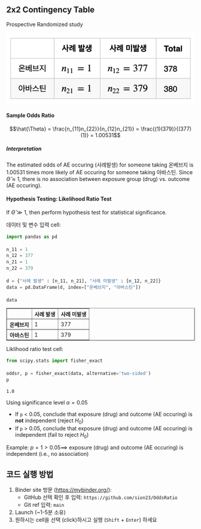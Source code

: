 ## 2x2 Contingency Table

Prospective Randomized study 

![table1.png](table1.png)

#### Sample Odds Ratio 

$$\hat{\Theta} = \frac{n_{11}n_{22}}{n_{12}n_{21}} = \frac{(1)(379)}{(377)(1)} = 1.00531$$

##### Interpretation

The estimated odds of AE occuring (사례발생) for someone taking 온베브지 is 1.00531 times more likely of AE occuring for someone taking 아바스틴. Since $\hat{\Theta} \approx 1$, there is no association between exposure group (drug) vs. outcome (AE occuring).

<div style="page-break-after: always;"></div>

#### Hypothesis Testing: Likelihood Ratio Test

If $\hat{\Theta} \gg 1$, then perform hypothesis test for statistical significance. 

데이터 및 변수 입력 cell:


```python
import pandas as pd

n_11 = 1
n_12 = 377
n_21 = 1
n_22 = 379

d = {"사례 발생" : [n_11, n_21], "사례 미발생" : [n_12, n_22]}
data = pd.DataFrame(d, index=["온베브지", "아바스틴"])

data
```




<div>
<style scoped>
    .dataframe tbody tr th:only-of-type {
        vertical-align: middle;
    }

    .dataframe tbody tr th {
        vertical-align: top;
    }

    .dataframe thead th {
        text-align: right;
    }
</style>
<table border="1" class="dataframe">
  <thead>
    <tr style="text-align: right;">
      <th></th>
      <th>사례 발생</th>
      <th>사례 미발생</th>
    </tr>
  </thead>
  <tbody>
    <tr>
      <th>온베브지</th>
      <td>1</td>
      <td>377</td>
    </tr>
    <tr>
      <th>아바스틴</th>
      <td>1</td>
      <td>379</td>
    </tr>
  </tbody>
</table>
</div>



Liklihood ratio test cell:


```python
from scipy.stats import fisher_exact

oddsr, p = fisher_exact(data, alternative='two-sided')
p
```




    1.0



Using significance level $\alpha = 0.05$

* If `p` < $0.05$, conclude that exposure (drug) and outcome (AE occuring) is **not** independent (reject $H_{0}$)
* If `p` > $0.05$, conclude that exposure (drug) and outcome (AE occuring) is independent (fail to reject $H_{0}$)

Example:
$p = 1 > 0.05 \implies$ exposure (drug) and outcome (AE occuring) is independent (i.e., no association)

<div style="page-break-after: always;"></div>

## 코드 실행 방법

1. Binder site 방문 (https://mybinder.org/):
    - GitHub 선택 확인 후 입력: `https://github.com/sion23/OddsRatio`
    - Git ref 입력: `main`
2. Launch (~1-5분 소유)
3. 원하시는 cell을 선택 (click)하시고 실행 (`Shift` + `Enter`) 하세요
